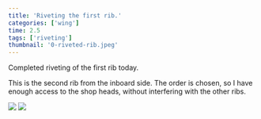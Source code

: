 ```yaml
---
title: 'Riveting the first rib.'
categories: ['wing']
time: 2.5
tags: ['riveting']
thumbnail: '0-riveted-rib.jpeg'
---
```


Completed riveting of the first rib today.

<!-- more -->

This is the second rib from the inboard side. The order is chosen, so I have enough access to the shop heads, without interfering with the other ribs.

![](./0-riveted-rib.jpeg)
![](./1-inside-view.jpeg)